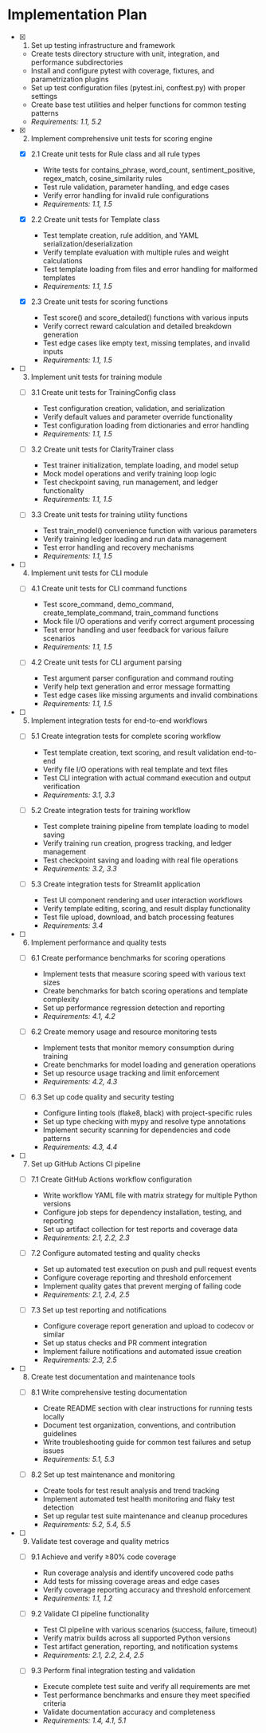 # Implementation Plan

- [x] 1. Set up testing infrastructure and framework
  - Create tests directory structure with unit, integration, and performance subdirectories
  - Install and configure pytest with coverage, fixtures, and parametrization plugins
  - Set up test configuration files (pytest.ini, conftest.py) with proper settings
  - Create base test utilities and helper functions for common testing patterns
  - _Requirements: 1.1, 5.2_

- [x] 2. Implement comprehensive unit tests for scoring engine
  - [x] 2.1 Create unit tests for Rule class and all rule types
    - Write tests for contains_phrase, word_count, sentiment_positive, regex_match, cosine_similarity rules
    - Test rule validation, parameter handling, and edge cases
    - Verify error handling for invalid rule configurations
    - _Requirements: 1.1, 1.5_

  - [x] 2.2 Create unit tests for Template class
    - Test template creation, rule addition, and YAML serialization/deserialization
    - Verify template evaluation with multiple rules and weight calculations
    - Test template loading from files and error handling for malformed templates
    - _Requirements: 1.1, 1.5_

  - [x] 2.3 Create unit tests for scoring functions
    - Test score() and score_detailed() functions with various inputs
    - Verify correct reward calculation and detailed breakdown generation
    - Test edge cases like empty text, missing templates, and invalid inputs
    - _Requirements: 1.1, 1.5_

- [ ] 3. Implement unit tests for training module
  - [ ] 3.1 Create unit tests for TrainingConfig class
    - Test configuration creation, validation, and serialization
    - Verify default values and parameter override functionality
    - Test configuration loading from dictionaries and error handling
    - _Requirements: 1.1, 1.5_

  - [ ] 3.2 Create unit tests for ClarityTrainer class
    - Test trainer initialization, template loading, and model setup
    - Mock model operations and verify training loop logic
    - Test checkpoint saving, run management, and ledger functionality
    - _Requirements: 1.1, 1.5_

  - [ ] 3.3 Create unit tests for training utility functions
    - Test train_model() convenience function with various parameters
    - Verify training ledger loading and run data management
    - Test error handling and recovery mechanisms
    - _Requirements: 1.1, 1.5_

- [ ] 4. Implement unit tests for CLI module
  - [ ] 4.1 Create unit tests for CLI command functions
    - Test score_command, demo_command, create_template_command, train_command functions
    - Mock file I/O operations and verify correct argument processing
    - Test error handling and user feedback for various failure scenarios
    - _Requirements: 1.1, 1.5_

  - [ ] 4.2 Create unit tests for CLI argument parsing
    - Test argument parser configuration and command routing
    - Verify help text generation and error message formatting
    - Test edge cases like missing arguments and invalid combinations
    - _Requirements: 1.1, 1.5_

- [ ] 5. Implement integration tests for end-to-end workflows
  - [ ] 5.1 Create integration tests for complete scoring workflow
    - Test template creation, text scoring, and result validation end-to-end
    - Verify file I/O operations with real template and text files
    - Test CLI integration with actual command execution and output verification
    - _Requirements: 3.1, 3.3_

  - [ ] 5.2 Create integration tests for training workflow
    - Test complete training pipeline from template loading to model saving
    - Verify training run creation, progress tracking, and ledger management
    - Test checkpoint saving and loading with real file operations
    - _Requirements: 3.2, 3.3_

  - [ ] 5.3 Create integration tests for Streamlit application
    - Test UI component rendering and user interaction workflows
    - Verify template editing, scoring, and result display functionality
    - Test file upload, download, and batch processing features
    - _Requirements: 3.4_

- [ ] 6. Implement performance and quality tests
  - [ ] 6.1 Create performance benchmarks for scoring operations
    - Implement tests that measure scoring speed with various text sizes
    - Create benchmarks for batch scoring operations and template complexity
    - Set up performance regression detection and reporting
    - _Requirements: 4.1, 4.2_

  - [ ] 6.2 Create memory usage and resource monitoring tests
    - Implement tests that monitor memory consumption during training
    - Create benchmarks for model loading and generation operations
    - Set up resource usage tracking and limit enforcement
    - _Requirements: 4.2, 4.3_

  - [ ] 6.3 Set up code quality and security testing
    - Configure linting tools (flake8, black) with project-specific rules
    - Set up type checking with mypy and resolve type annotations
    - Implement security scanning for dependencies and code patterns
    - _Requirements: 4.3, 4.4_

- [ ] 7. Set up GitHub Actions CI pipeline
  - [ ] 7.1 Create GitHub Actions workflow configuration
    - Write workflow YAML file with matrix strategy for multiple Python versions
    - Configure job steps for dependency installation, testing, and reporting
    - Set up artifact collection for test reports and coverage data
    - _Requirements: 2.1, 2.2, 2.3_

  - [ ] 7.2 Configure automated testing and quality checks
    - Set up automated test execution on push and pull request events
    - Configure coverage reporting and threshold enforcement
    - Implement quality gates that prevent merging of failing code
    - _Requirements: 2.1, 2.4, 2.5_

  - [ ] 7.3 Set up test reporting and notifications
    - Configure coverage report generation and upload to codecov or similar
    - Set up status checks and PR comment integration
    - Implement failure notifications and automated issue creation
    - _Requirements: 2.3, 2.5_

- [ ] 8. Create test documentation and maintenance tools
  - [ ] 8.1 Write comprehensive testing documentation
    - Create README section with clear instructions for running tests locally
    - Document test organization, conventions, and contribution guidelines
    - Write troubleshooting guide for common test failures and setup issues
    - _Requirements: 5.1, 5.3_

  - [ ] 8.2 Set up test maintenance and monitoring
    - Create tools for test result analysis and trend tracking
    - Implement automated test health monitoring and flaky test detection
    - Set up regular test suite maintenance and cleanup procedures
    - _Requirements: 5.2, 5.4, 5.5_

- [ ] 9. Validate test coverage and quality metrics
  - [ ] 9.1 Achieve and verify ≥80% code coverage
    - Run coverage analysis and identify uncovered code paths
    - Add tests for missing coverage areas and edge cases
    - Verify coverage reporting accuracy and threshold enforcement
    - _Requirements: 1.1, 1.2_

  - [ ] 9.2 Validate CI pipeline functionality
    - Test CI pipeline with various scenarios (success, failure, timeout)
    - Verify matrix builds across all supported Python versions
    - Test artifact generation, reporting, and notification systems
    - _Requirements: 2.1, 2.2, 2.4, 2.5_

  - [ ] 9.3 Perform final integration testing and validation
    - Execute complete test suite and verify all requirements are met
    - Test performance benchmarks and ensure they meet specified criteria
    - Validate documentation accuracy and completeness
    - _Requirements: 1.4, 4.1, 5.1_